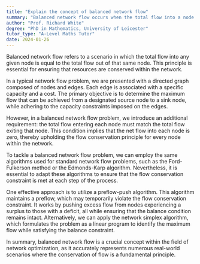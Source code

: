 ```yaml
---
title: "Explain the concept of balanced network flow"
summary: "Balanced network flow occurs when the total flow into a node equals the total flow out, ensuring equilibrium in the network's flow dynamics."
author: "Prof. Richard White"
degree: "PhD in Mathematics, University of Leicester"
tutor_type: "A-Level Maths Tutor"
date: 2024-01-26
---
```


Balanced network flow refers to a scenario in which the total flow into any given node is equal to the total flow out of that same node. This principle is essential for ensuring that resources are conserved within the network.

In a typical network flow problem, we are presented with a directed graph composed of nodes and edges. Each edge is associated with a specific capacity and a cost. The primary objective is to determine the maximum flow that can be achieved from a designated source node to a sink node, while adhering to the capacity constraints imposed on the edges.

However, in a balanced network flow problem, we introduce an additional requirement: the total flow entering each node must match the total flow exiting that node. This condition implies that the net flow into each node is zero, thereby upholding the flow conservation principle for every node within the network.

To tackle a balanced network flow problem, we can employ the same algorithms used for standard network flow problems, such as the Ford-Fulkerson method or the Edmonds-Karp algorithm. Nevertheless, it is essential to adapt these algorithms to ensure that the flow conservation constraint is met at each step of the process.

One effective approach is to utilize a preflow-push algorithm. This algorithm maintains a preflow, which may temporarily violate the flow conservation constraint. It works by pushing excess flow from nodes experiencing a surplus to those with a deficit, all while ensuring that the balance condition remains intact. Alternatively, we can apply the network simplex algorithm, which formulates the problem as a linear program to identify the maximum flow while satisfying the balance constraint.

In summary, balanced network flow is a crucial concept within the field of network optimization, as it accurately represents numerous real-world scenarios where the conservation of flow is a fundamental principle.
    